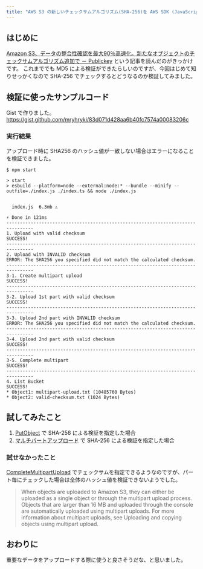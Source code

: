 ```yaml
---
title: "AWS S3 の新しいチェックサムアルゴリズム(SHA-256)を AWS SDK (JavaScript) から検証してみた"
---
```


## はじめに

[Amazon S3、データの整合性確認を最大90％高速化。新たなオブジェクトのチェックサムアルゴリズム追加で － Publickey](https://www.publickey1.jp/blog/22/amazon_s390.html) という記事を読んだのがきっかけです。
これまででも MD5 による検証ができたらしいのですが、今回はじめて知りせっかくなので SHA-256 でチェックするとどうなるのか検証してみました。

## 検証に使ったサンプルコード

Gist で作りました。
https://gist.github.com/mryhryki/83d071d428aa6b40fc7574a00083206c

### 実行結果

アップロード時に SHA256 のハッシュ値が一致しない場合はエラーになることを検証できました。

```shell
$ npm start

> start
> esbuild --platform=node --external:node:* --bundle --minify --outfile=./index.js ./index.ts && node ./index.js


  index.js  6.3mb ⚠️

⚡ Done in 121ms
--------------------------------------------------------------------------------
1. Upload with valid checksum
SUCCESS!
--------------------------------------------------------------------------------
2. Upload with INVALID checksum
ERROR: The SHA256 you specified did not match the calculated checksum.
--------------------------------------------------------------------------------
3-1. Create multipart upload
SUCCESS!
--------------------------------------------------------------------------------
3-2. Upload 1st part with valid checksum
SUCCESS!
--------------------------------------------------------------------------------
3-3. Upload 2nd part with INVALID checksum
ERROR: The SHA256 you specified did not match the calculated checksum.
--------------------------------------------------------------------------------
3-4. Upload 2nd part with valid checksum
SUCCESS!
--------------------------------------------------------------------------------
3-5. Complete multipart
SUCCESS!
--------------------------------------------------------------------------------
4. List Bucket
SUCCESS!
* Object1: multipart-upload.txt (10485760 Bytes)
* Object2: valid-checksum.txt (1024 Bytes)
```

## 試してみたこと

1. [PutObject](https://docs.aws.amazon.com/ja_jp/AmazonS3/latest/API/API_PutObject.html) で SHA-256 による検証を指定した場合
2. [マルチパートアップロード](https://docs.aws.amazon.com/ja_jp/AmazonS3/latest/userguide/mpuoverview.html) で SHA-256 による検証を指定した場合

### 試せなかったこと

[CompleteMultipartUpload](https://docs.aws.amazon.com/ja_jp/AmazonS3/latest/API/API_CompleteMultipartUpload.html) でチェックサムを指定できるようなのですが、パート毎にチェックした場合は全体のハッシュ値を検証できないようでした。

> When objects are uploaded to Amazon S3, they can either be uploaded as a single object or through the multipart upload process. Objects that are larger than 16 MB and uploaded through the console are automatically uploaded using multipart uploads. For more information about multipart uploads, see Uploading and copying objects using multipart upload.


## おわりに

重要なデータをアップロードする際に使うと良さそうだな、と思いました。

